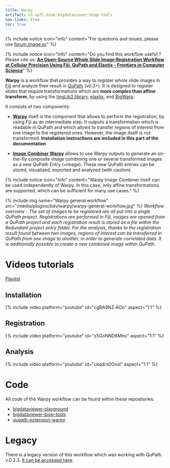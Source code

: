 ```yaml
---
title: Warpy
artifact: ch.epfl.biop:bigdataviewer-biop-tools
nav-links: true
toc: true
---
```


{% include notice icon="info"
  content="For questions and issues, please use [forum.image.sc](https://forum.image.sc/)" %}

{% include notice icon="info"
  content="Do you find this workflow useful ? Please cite us: **[An Open-Source Whole Slide Image Registration Workflow at Cellular Precision Using Fiji, QuPath and Elastix - Frontiers in Computer Science](https://doi.org/10.3389/fcomp.2021.780026)**" %}

**Warpy** is a workflow that provides a way to register whole slide images in [Fiji](https://fiji.sc/) and analyze their result in [QuPath](https://qupath.github.io/) (v0.3+). It is designed to register slides that require transformations which are **more complex than affine transform**, by using the [ImgLib2 library](https://imagej.net/libs/imglib2/), [elastix](https://github.com/SuperElastix/elastix), and [BigWarp](https://github.com/saalfeldlab/bigwarp).

It consists of two components:

* **[Warpy](/plugins/bdv/warpy/warpy-extension)** itself is the component that allows to perform the registration, by using Fiji as an intermediate step. It outputs a transformation which is readable in QuPath and which allows to transfer regions of interest from one image to the registered ones. However, the image itself is not transformed. **Installation instructions are included in this part of the documentation**

* **[Image Combiner Warpy](/plugins/bdv/warpy/warpy-image-combiner)** allows to use Warpy outputs to generate an on-the-fly composite image combining one or several transformed images as a new QuPath Entry (=image). These new QuPath entries can be stored, visualized, exported and analyzed (with caution).

{% include notice icon="info"
  content="Warpy Image Combiner itself can be used independently of Warpy. In this case, only affine transformations are supported, which can be sufficient for many use cases." %}

{% include img name="Warpy general workflow" src="/media/plugins/bdv/warpy/warpy-general-workflow.jpg" %}
*Workflow overview - The set of images to be registered are all put into a single QuPath project. Registrations are performed in Fiji, images are opened from a QuPath project and each registration result is stored as a file within the Redundant project entry folder. For the analysis, thanks to the registration result found between two images, regions of interest can be transferred in QuPath from one image to another, in order to generate correlated data. It is additionally possible to create a new combined image within QuPath.*

# Videos tutorials

[Playlist](https://www.youtube.com/watch?v=cgRA9NZ-AOo&list=PL2PJpdamvnti8PqyMdcezGLeAtH6LSy69)

## Installation

{% include video platform="youtube" id="cgRA9NZ-AOo" aspect="1:1" %}

## Registration

{% include video platform="youtube" id="s5GoNND6Mho" aspect="1:1" %}

## Analysis

{% include video platform="youtube" id="ckqdrx0OvsI" aspect="1:1" %}


# Code

All code of the Warpy workflow can be found within these repositories:

* [bigdataviewer-playground](https://github.com/bigdataviewer/bigdataviewer-playground)
* [bigdataviewer-biop-tools](https://github.com/BIOP/bigdataviewer-biop-tools)
* [qupath-extension-warpy](https://github.com/BIOP/qupath-extension-warpy)

# Legacy

There is a legacy version of this workflow which was working with QuPath v.0.2.3. [It can be accessed here](https://c4science.ch/w/bioimaging_and_optics_platform_biop/image-processing/wsi_registration_fjii_qupath/).